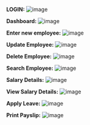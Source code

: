 **LOGIN:**
![image](https://github.com/betoniochristian/Payroll-for-PH/assets/174162899/74d5a61b-1c8f-43c4-b99a-54b3296b3281)

**Dashboard:**
![image](https://github.com/betoniochristian/Payroll-for-PH/assets/174162899/43c255ad-1de9-4577-be5b-e845a3606718)

**Enter new employee:**
![image](https://github.com/betoniochristian/Payroll-for-PH/assets/174162899/0ad21336-0ff6-4414-8791-10300ec970e6)

**Update Employee:**
![image](https://github.com/betoniochristian/Payroll-for-PH/assets/174162899/163dd7ba-e3ee-40ef-87b8-32e4621abd83)

**Delete Employee:**
![image](https://github.com/betoniochristian/Payroll-for-PH/assets/174162899/24603452-cfa1-4e46-affd-41f73c314904)

**Search Employee:**
![image](https://github.com/betoniochristian/Payroll-for-PH/assets/174162899/9bbbe2d1-8e3d-4c51-b167-dd003b12228c)

**Salary Details:**
![image](https://github.com/betoniochristian/Payroll-for-PH/assets/174162899/75f1c36b-683f-4040-9ea4-3f1fb5c429bd)

**View Salary Details:**
![image](https://github.com/betoniochristian/Payroll-for-PH/assets/174162899/db1b5e58-07bf-47bf-a350-3eb302fe8333)

**Apply Leave:**
![image](https://github.com/betoniochristian/Payroll-for-PH/assets/174162899/790aca10-903c-4483-b951-53fa3837b4a9)

**Print Payslip:**
![image](https://github.com/betoniochristian/Payroll-for-PH/assets/174162899/eb38aaa6-856c-4640-8e60-5e013adb8ac3)

